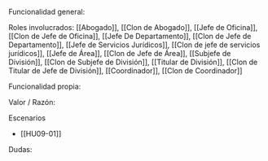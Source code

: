 Funcionalidad general:


Roles involucrados:
	[[Abogado]], [[Clon de Abogado]], [[Jefe de Oficina]],[[Clon de Jefe de Oficina]], [[Jefe De Departamento]], [[Clon de Jefe de Departamento]], [[Jefe de Servicios Jurídicos]], [[Clon de jefe de servicios jurídicos]], [[Jefe de Área]], [[Clon de Jefe de Área]], [[Subjefe de División]], [[Clon de Subjefe de División]], [[Titular de División]], [[Clon de Titular de Jefe de División]], [[Coordinador]], [[Clon de Coordinador]]

Funcionalidad propia:


Valor / Razón:


Escenarios
* [[HU09-01]]

Dudas:

